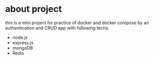 # about project

this is a mini project for practice of docker and docker compose by an authentication and CRUD app with following techs:

- node.js
- express.js
- mongoDB
- Redis